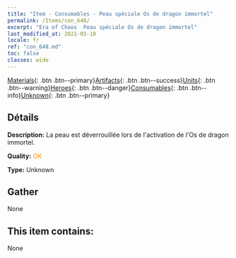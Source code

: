 ```yaml
---
title: "Item - Consumables - Peau spéciale Os de dragon immortel"
permalink: /Items/con_648/
excerpt: "Era of Chaos  Peau spéciale Os de dragon immortel"
last_modified_at: 2021-03-18
locale: fr
ref: "con_648.md"
toc: false
classes: wide
---
```

 [Materials](/fr/Items/){: .btn .btn--primary}[Artifacts](/fr/Items/Artifacts/){: .btn .btn--success}[Units](/fr/Items/Units/){: .btn .btn--warning}[Heroes](/fr/Items/Heroes/){: .btn .btn--danger}[Consumables](/fr/Items/Consumables/){: .btn .btn--info}[Unknown](/fr/Items/Unknown/){: .btn .btn--primary}

## Détails
 **Description:** La peau est déverrouillée lors de l'activation de l'Os de dragon immortel.

 **Quality:** <span style="color: #FF8C00">OK</span>

 **Type:** Unknown

## Gather

  None

## This item contains:

  None

